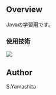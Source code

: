 ## Overview

Javaの学習用です。


### 使用技術

<p style="display: inline">
    <img src="https://img.shields.io/badge/Java-ED8B00?style=for-the-badge&logo=openjdk&logoColor=white">
</p>


## Author

S.Yamashita
